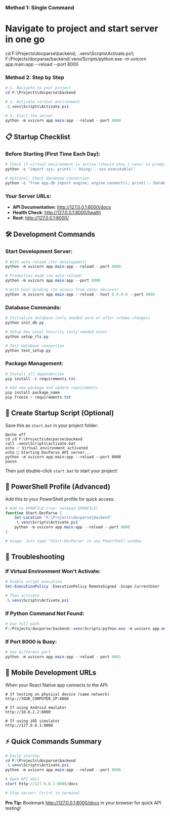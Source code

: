 ### Method 1: Single Command 

# Navigate to project and start server in one go
cd F:\Projects\docparse\backend; .\.venv\Scripts\Activate.ps1; F:/Projects/docparse/backend/.venv/Scripts/python.exe -m uvicorn app.main:app --reload --port 8000


### Method 2: Step by Step
```powershell
# 1. Navigate to your project
cd F:\Projects\docparse\backend

# 2. Activate virtual environment
.\.venv\Scripts\Activate.ps1

# 3. Start the server
python -m uvicorn app.main:app --reload --port 8000
```

## 📋 Startup Checklist

### Before Starting (First Time Each Day):
```powershell
# Check if virtual environment is active (should show (.venv) in prompt)
python -c "import sys; print('✅ Using:', sys.executable)"

# Optional: Check database connection
python -c "from app.db import engine; engine.connect(); print('✅ Database connected')"
```

### Your Server URLs:
- **API Documentation**: http://127.0.0.1:8000/docs
- **Health Check**: http://127.0.0.1:8000/health
- **Root**: http://127.0.0.1:8000/

## 🛠️ Development Commands

### Start Development Server:
```powershell
# With auto-reload (for development)
python -m uvicorn app.main:app --reload --port 8000

# Production mode (no auto-reload)
python -m uvicorn app.main:app --port 8000

# With host binding (to access from other devices)
python -m uvicorn app.main:app --reload --host 0.0.0.0 --port 8000
```

### Database Commands:
```powershell
# Initialize database (only needed once or after schema changes)
python init_db.py

# Setup Row Level Security (only needed once)
python setup_rls.py

# Test database connection
python test_setup.py
```

### Package Management:
```powershell
# Install all dependencies
pip install -r requirements.txt

# Add new package and update requirements
pip install package_name
pip freeze > requirements.txt
```

## 📝 Create Startup Script (Optional)

Save this as `start.bat` in your project folder:
```batch
@echo off
cd /d F:\Projects\docparse\backend
call .venv\Scripts\activate.bat
echo ✅ Virtual environment activated
echo 🚀 Starting DocParse API server...
python -m uvicorn app.main:app --reload --port 8000
pause
```

Then just double-click `start.bat` to start your project!

## 🐍 PowerShell Profile (Advanced)

Add this to your PowerShell profile for quick access:
```powershell
# Add to $PROFILE (run: notepad $PROFILE)
function Start-DocParse {
    Set-Location "F:\Projects\docparse\backend"
    .\.venv\Scripts\Activate.ps1
    python -m uvicorn app.main:app --reload --port 8000
}

# Usage: Just type "Start-DocParse" in any PowerShell window
```

## 🔧 Troubleshooting

### If Virtual Environment Won't Activate:
```powershell
# Enable script execution
Set-ExecutionPolicy -ExecutionPolicy RemoteSigned -Scope CurrentUser

# Then activate
.\.venv\Scripts\Activate.ps1
```

### If Python Command Not Found:
```powershell
# Use full path
F:/Projects/docparse/backend/.venv/Scripts/python.exe -m uvicorn app.main:app --reload --port 8000
```

### If Port 8000 is Busy:
```powershell
# Use different port
python -m uvicorn app.main:app --reload --port 8001
```

## 📱 Mobile Development URLs

When your React Native app connects to the API:
```
# If testing on physical device (same network)
http://YOUR_COMPUTER_IP:8000

# If using Android emulator
http://10.0.2.2:8000

# If using iOS simulator
http://127.0.0.1:8000
```

## ⚡ Quick Commands Summary

```powershell
# Daily startup
cd F:\Projects\docparse\backend
.\.venv\Scripts\Activate.ps1
python -m uvicorn app.main:app --reload --port 8000

# Open API docs
start http://127.0.0.1:8000/docs

# Stop server: Ctrl+C in terminal
```

**Pro Tip**: Bookmark http://127.0.0.1:8000/docs in your browser for quick API testing!